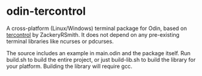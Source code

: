 # odin-tercontrol

A cross-platform (Linux/Windows) terminal package for Odin, based on [tercontrol](https://github.com/ZackeryRSmith/tercontrol) by ZackeryRSmith. It does not depend on any pre-existing terminal libraries like ncurses or pdcurses.

The source includes an example in main.odin and the package itself. Run build.sh to build the entire project, or just build-lib.sh to build the library for your platform. Building the library will require gcc.

